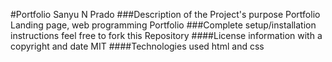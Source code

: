 #Portfolio
Sanyu N Prado
###Description of the Project's purpose
Portfolio Landing page, web programming Portfolio
###Complete setup/installation instructions
feel free to fork this Repository
####License information with a copyright and date
MIT
####Technologies used
html and css
